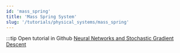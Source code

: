 ```yaml
---
id: 'mass_spring'
title: 'Mass Spring System'
slug: '/tutorials/physical_systems/mass_spring'
---
```


:::tip Open tutorial in Github
[Neural Networks and Stochastic Gradient Descent](https://github.com/facebookresearch/diffkt/blob/main/tutorials/mass_spring.ipynb)